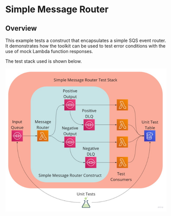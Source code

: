 # Simple Message Router

## Overview

This example tests a construct that encapsulates a simple SQS event router. It demonstrates how the toolkit can be used to test error conditions with the use of mock Lambda function responses.

The test stack used is shown below.

![Simple Message Router Test Stack](https://raw.githubusercontent.com/andybalham/sls-testing-toolkit/main/examples/simple-message-router/images/simple-message-router-test-stack.jpg)